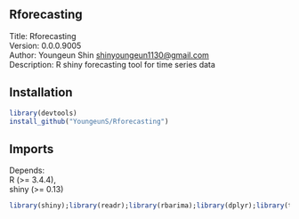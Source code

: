 ## Rforecasting

Title: Rforecasting\
Version: 0.0.0.9005\
Author: Youngeun Shin <shinyoungeun1130@gmail.com>\
Description: R shiny forecasting tool for time series data

## Installation

``` r
library(devtools)
install_github("YoungeunS/Rforecasting")
```

## Imports

Depends:\
	R (>= 3.4.4),\
	shiny (>= 0.13)
	
``` r
library(shiny);library(readr);library(rbarima);library(dplyr);library(tidyr);library(tseries);library(forecast);library(data.table);library(nlstools);library(minpack.lm);library(propagate);library(ggplot2);library(shinydashboard);library(reshape2);library(rsconnect);library(cowplot);library(grid);library(ggthemes);library(DT);library(stats);library(plotly);library(formattable)
```
